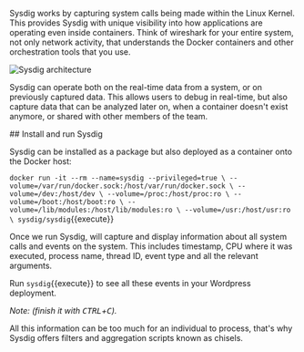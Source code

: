 Sysdig works by capturing system calls being made within the Linux Kernel. This provides Sysdig with unique visibility into how applications are operating even inside containers. Think of wireshark for your entire system, not only network activity, that understands the Docker containers and other orchestration tools that you use.

![Sysdig architecture](https://github.com/katacoda-scenarios/sysdig-scenarios/raw/master/sysdig-container-visibility/assets/sysdig_diagram.png)

Sysdig can operate both on the real-time data from a system, or on previously captured data. This allows users to debug in real-time, but also capture data that can be analyzed later on, when a container doesn't exist anymore, or shared with other members of the team.

## Install and run Sysdig

Sysdig can be installed as a package but also deployed as a container onto the Docker host:

`docker run -it --rm --name=sysdig --privileged=true \
   --volume=/var/run/docker.sock:/host/var/run/docker.sock \
   --volume=/dev:/host/dev \
   --volume=/proc:/host/proc:ro \
   --volume=/boot:/host/boot:ro \
   --volume=/lib/modules:/host/lib/modules:ro \
   --volume=/usr:/host/usr:ro \
   sysdig/sysdig`{{execute}}

Once we run Sysdig, will capture and display information about all system calls and events on the system. This includes timestamp, CPU where it was executed, process name, thread ID, event type and all the relevant arguments.

Run `sysdig`{{execute}} to see all these events in your Wordpress deployment.

_Note: (finish it with <kbd>CTRL</kbd>+<kbd>C</kbd>)._

All this information can be too much for an individual to process, that's why Sysdig offers filters and aggregation scripts known as chisels.

